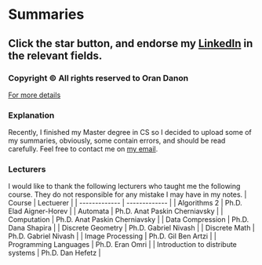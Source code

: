 # Summaries
## Click the star button, and endorse my [LinkedIn](https://www.linkedin.com/in/oran-danon-255ba8199/) in the relevant fields. 
### Copyright © All rights reserved to Oran Danon
[For more details](https://github.com/OranDanon/Summaries/blob/main/LICENSE.md)

### Explanation
Recently, I finished my Master degree in CS so I decided to upload some of my summaries, obviously, some contain errors, and should be read carefully. 
Feel free to contact me on [my email](mailto:orandanon194@gmail.com).



### Lecturers
I would like to thank the following lecturers who taught me the following course. They do not responsible for any mistake I may have in my notes.
| Course  | Lectuerer |
| ------------- | ------------- |
| Algorithms 2  | Ph.D. Elad Aigner-Horev  |
| Automata  | Ph.D. Anat Paskin Cherniavsky  |
| Computation | Ph.D. Anat Paskin Cherniavsky |
| Data Compression | Ph.D. Dana Shapira |
| Discrete Geometry | Ph.D. Gabriel Nivash |
| Discrete Math | Ph.D. Gabriel Nivash |
| Image Processing | Ph.D. Gil Ben Artzi |
| Programming Languages | Ph.D. Eran Omri |
| Introduction to distribute systems | Ph.D. Dan Hefetz |
